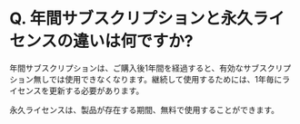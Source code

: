 # Q. 年間サブスクリプションと永久ライセンスの違いは何ですか?

年間サブスクリプションは、ご購入後1年間を経過すると、有効なサブスクリプション無しでは使用できなくなります。継続して使用するためには、1年毎にライセンスを更新する必要があります。

永久ライセンスは、製品が存在する期間、無料で使用することができます。
